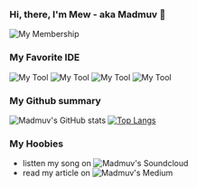 ### Hi, there, I'm Mew - aka Madmuv 👋


![My Membership](https://img.shields.io/badge/student-HCI--Lab%20FIBO-blue)


### My Favorite IDE
![My Tool](https://img.shields.io/badge/Android_Studio-3DDC84?style=for-the-badge&logo=android-studio&logoColor=white)
![My Tool](https://img.shields.io/badge/IntelliJIDEA-000000.svg?style=for-the-badge&logo=intellij-idea&logoColor=white)
![My Tool](https://img.shields.io/badge/WebStorm-000000?style=for-the-badge&logo=WebStorm&logoColor=white)
![My Tool](https://img.shields.io/badge/Visual_Studio_Code-0078D4?style=for-the-badge&logo=visual%20studio%20code&logoColor=white)


### My Github summary
![Madmuv's GitHub stats](https://github-readme-stats.vercel.app/api?username=madmuv&show_icons=true&theme=tokyonight)
[![Top Langs](https://github-readme-stats.vercel.app/api/top-langs/?username=anuraghazra&layout=compact)](https://github.com/anuraghazra/github-readme-stats)


### My Hoobies
- listten my song on ![Madmuv's Soundcloud](https://soundcloud.com/muv-donyawan)
- read my article on ![Madmuv's Medium](https://medium.com/@d.kritaisong)
